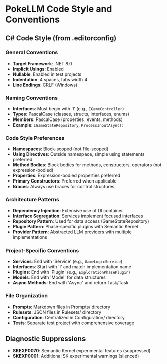 # PokeLLM Code Style and Conventions

## C# Code Style (from .editorconfig)

### General Conventions
- **Target Framework**: .NET 8.0
- **Implicit Usings**: Enabled
- **Nullable**: Enabled in test projects
- **Indentation**: 4 spaces, tabs width 4
- **Line Endings**: CRLF (Windows)

### Naming Conventions
- **Interfaces**: Must begin with 'I' (e.g., `IGameController`)
- **Types**: PascalCase (classes, structs, interfaces, enums)
- **Members**: PascalCase (properties, events, methods)
- **Example**: `IGameStateRepository`, `ProcessInputAsync()`

### Code Style Preferences
- **Namespaces**: Block-scoped (not file-scoped)
- **Using Directives**: Outside namespace, simple using statements preferred
- **Method Bodies**: Block bodies for methods, constructors, operators (not expression-bodied)
- **Properties**: Expression-bodied properties preferred
- **Primary Constructors**: Preferred when applicable
- **Braces**: Always use braces for control structures

### Architecture Patterns
- **Dependency Injection**: Extensive use of DI container
- **Interface Segregation**: Services implement focused interfaces
- **Repository Pattern**: Used for data access (GameStateRepository)
- **Plugin Pattern**: Phase-specific plugins with Semantic Kernel
- **Provider Pattern**: Abstracted LLM providers with multiple implementations

### Project-Specific Conventions
- **Services**: End with 'Service' (e.g., `GameLogicService`)
- **Interfaces**: Start with 'I' and match implementation name
- **Plugins**: End with 'Plugin' (e.g., `ExplorationPhasePlugin`)
- **Models**: End with 'Model' for data structures
- **Async Methods**: End with 'Async' and return Task/Task<T>

### File Organization
- **Prompts**: Markdown files in Prompts/ directory
- **Rulesets**: JSON files in Rulesets/ directory
- **Configuration**: Centralized in Configuration/ directory
- **Tests**: Separate test project with comprehensive coverage

## Diagnostic Suppressions
- **SKEXP0070**: Semantic Kernel experimental features (suppressed)
- **SKEXP0001**: Additional SK experimental warnings (silenced)